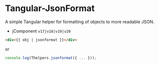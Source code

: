 # Tangular-JsonFormat

A simple Tangular helper for formatting of objects to more readable JSON.

- jComponent `v17|v18|v19|v20`

```html
<div>{{ obj | jsonformat }}</div>
```

or

```js
console.log(Thelpers.jsonformat({ ... }));
```